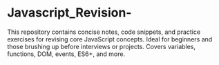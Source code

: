 # Javascript_Revision-
This repository contains concise notes, code snippets, and practice exercises for revising core JavaScript concepts. Ideal for beginners and those brushing up before interviews or projects. Covers variables, functions, DOM, events, ES6+, and more.
